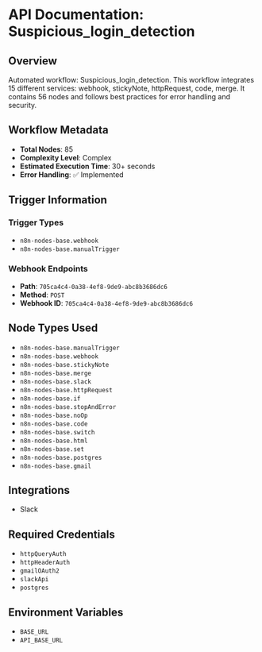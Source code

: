 # API Documentation: Suspicious_login_detection

## Overview
Automated workflow: Suspicious_login_detection. This workflow integrates 15 different services: webhook, stickyNote, httpRequest, code, merge. It contains 56 nodes and follows best practices for error handling and security.

## Workflow Metadata
- **Total Nodes**: 85
- **Complexity Level**: Complex
- **Estimated Execution Time**: 30+ seconds
- **Error Handling**: ✅ Implemented

## Trigger Information
### Trigger Types
- `n8n-nodes-base.webhook`
- `n8n-nodes-base.manualTrigger`

### Webhook Endpoints
- **Path**: `705ca4c4-0a38-4ef8-9de9-abc8b3686dc6`
- **Method**: `POST`
- **Webhook ID**: `705ca4c4-0a38-4ef8-9de9-abc8b3686dc6`


## Node Types Used
- `n8n-nodes-base.manualTrigger`
- `n8n-nodes-base.webhook`
- `n8n-nodes-base.stickyNote`
- `n8n-nodes-base.merge`
- `n8n-nodes-base.slack`
- `n8n-nodes-base.httpRequest`
- `n8n-nodes-base.if`
- `n8n-nodes-base.stopAndError`
- `n8n-nodes-base.noOp`
- `n8n-nodes-base.code`
- `n8n-nodes-base.switch`
- `n8n-nodes-base.html`
- `n8n-nodes-base.set`
- `n8n-nodes-base.postgres`
- `n8n-nodes-base.gmail`

## Integrations
- Slack

## Required Credentials
- `httpQueryAuth`
- `httpHeaderAuth`
- `gmailOAuth2`
- `slackApi`
- `postgres`

## Environment Variables
- `BASE_URL`
- `API_BASE_URL`
